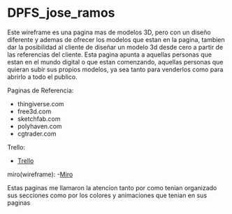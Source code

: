 # DPFS_jose_ramos

Este wireframe es una pagina mas de modelos 3D, pero con un diseño diferente y ademas de ofrecer los modelos que estan en la pagina, tambien dar la posibilidad al cliente de diseñar un modelo 3d desde cero a partir de las referencias del cliente. Esta pagina apunta a aquellas personas que estan en el mundo digital o que estan comenzando, aquellas personas que quieran subir sus propios modelos, ya sea tanto para venderlos como para abrirlo a todo el publico. 

Paginas de Referencia:
- thingiverse.com
- free3d.com
- sketchfab.com
- polyhaven.com
- cgtrader.com

Trello:
- [Trello](https://trello.com/invite/672139755af52a5358336c3b/ATTI65cdbe94a9190d10bb3032f36491374b1B8D5D93)

miro(wireframe):
-[Miro](https://miro.com/app/board/uXjVLHTq3R0=/?share_link_id=627361408771)

Estas paginas me llamaron la atencion tanto por como tenian organizado sus secciones como por los colores y animaciones que tenian en sus paginas
